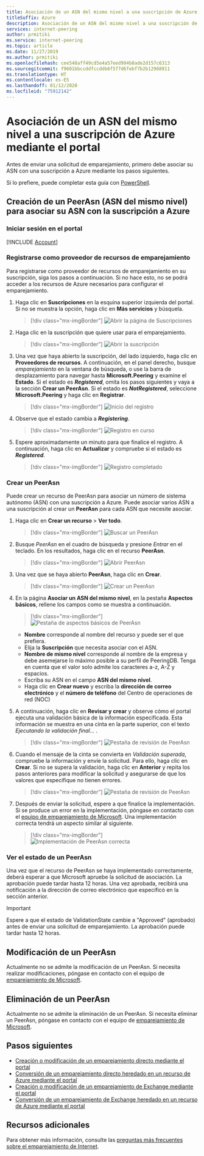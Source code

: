 ```yaml
---
title: Asociación de un ASN del mismo nivel a una suscripción de Azure mediante el portal
titleSuffix: Azure
description: Asociación de un ASN del mismo nivel a una suscripción de Azure mediante el portal
services: internet-peering
author: prmitiki
ms.service: internet-peering
ms.topic: article
ms.date: 11/27/2019
ms.author: prmitiki
ms.openlocfilehash: cee548aff49cd5e4a57eed994b8ade2d157c6313
ms.sourcegitcommit: f9601bbccddfccddb6f577d6febf7b2b12988911
ms.translationtype: HT
ms.contentlocale: es-ES
ms.lasthandoff: 01/12/2020
ms.locfileid: "75912142"
---
```

# <a name="associate-peer-asn-to-azure-subscription-using-the-portal"></a>Asociación de un ASN del mismo nivel a una suscripción de Azure mediante el portal

Antes de enviar una solicitud de emparejamiento, primero debe asociar su ASN con una suscripción a Azure mediante los pasos siguientes.

Si lo prefiere, puede completar esta guía con [PowerShell](howto-subscription-association-powershell.md).

## <a name="create-peerasn-to-associate-your-asn-with-azure-subscription"></a>Creación de un PeerAsn (ASN del mismo nivel) para asociar su ASN con la suscripción a Azure

### <a name="sign-in-to-the-portal"></a>Iniciar sesión en el portal
[!INCLUDE [Account](./includes/account-portal.md)]

### <a name="register-for-peering-resource-provider"></a>Registrarse como proveedor de recursos de emparejamiento
Para registrarse como proveedor de recursos de emparejamiento en su suscripción, siga los pasos a continuación. Si no hace esto, no se podrá acceder a los recursos de Azure necesarios para configurar el emparejamiento.

1. Haga clic en **Suscripciones** en la esquina superior izquierda del portal. Si no se muestra la opción, haga clic en **Más servicios** y búsquela.

    > [!div class="mx-imgBorder"]
    > ![Abrir la página de Suscripciones](./media/rp-subscriptions-open.png)

1. Haga clic en la suscripción que quiere usar para el emparejamiento.

    > [!div class="mx-imgBorder"]
    > ![Abrir la suscripción](./media/rp-subscriptions-launch.png)

1. Una vez que haya abierto la suscripción, del lado izquierdo, haga clic en **Proveedores de recursos**. A continuación, en el panel derecho, busque *emparejamiento* en la ventana de búsqueda, o use la barra de desplazamiento para navegar hasta **Microsoft.Peering** y examine el **Estado**. Si el estado es ***Registered***, omita los pasos siguientes y vaya a la sección **Crear un PeerAsn**. Si el estado es ***NotRegistered***, seleccione **Microsoft.Peering** y haga clic en **Registrar**.

    > [!div class="mx-imgBorder"]
    > ![Inicio del registro](./media/rp-register-start.png)

1. Observe que el estado cambia a ***Registering***.

    > [!div class="mx-imgBorder"]
    > ![Registro en curso](./media/rp-register-progress.png)

1. Espere aproximadamente un minuto para que finalice el registro. A continuación, haga clic en **Actualizar** y compruebe si el estado es ***Registered***.

    > [!div class="mx-imgBorder"]
    > ![Registro completado](./media/rp-register-completed.png)

### <a name="create-peerasn"></a>Crear un PeerAsn
Puede crear un recurso de PeerAsn para asociar un número de sistema autónomo (ASN) con una suscripción a Azure. Puede asociar varios ASN a una suscripción al crear un **PeerAsn** para cada ASN que necesite asociar.

1. Haga clic en **Crear un recurso** > **Ver todo**.

    > [!div class="mx-imgBorder"]
    > ![Buscar un PeerAsn](./media/peerasn-seeall.png)

1. Busque *PeerAsn* en el cuadro de búsqueda y presione *Entrar* en el teclado. En los resultados, haga clic en el recurso **PeerAsn**.

    > [!div class="mx-imgBorder"]
    > ![Abrir PeerAsn](./media/peerasn-launch.png)

1. Una vez que se haya abierto **PeerAsn**, haga clic en **Crear**.

    > [!div class="mx-imgBorder"]
    > ![Crear un PeerAsn](./media/peerasn-create.png)

1. En la página **Asociar un ASN del mismo nivel**, en la pestaña **Aspectos básicos**, rellene los campos como se muestra a continuación.

    > [!div class="mx-imgBorder"]
    > ![Pestaña de aspectos básicos de PeerAsn](./media/peerasn-basics-tab.png)

    * **Nombre** corresponde al nombre del recurso y puede ser el que prefiera.  
    * Elija la **Suscripción** que necesita asociar con el ASN.
    * **Nombre de mismo nivel** corresponde al nombre de la empresa y debe asemejarse lo máximo posible a su perfil de PeeringDB. Tenga en cuenta que el valor solo admite los caracteres a-z, A-Z y espacios.
    * Escriba su ASN en el campo **ASN del mismo nivel**.
    * Haga clic en **Crear nuevo** y escriba la **dirección de correo electrónico** y el **número de teléfono** del Centro de operaciones de red (NOC)
1. A continuación, haga clic en **Revisar y crear** y observe cómo el portal ejecuta una validación básica de la información especificada. Esta información se muestra en una cinta en la parte superior, con el texto *Ejecutando la validación final...* .

    > [!div class="mx-imgBorder"]
    > ![Pestaña de revisión de PeerAsn](./media/peerasn-review-tab-validation.png)

1. Cuando el mensaje de la cinta se convierta en *Validación superada*, compruebe la información y envíe la solicitud. Para ello, haga clic en **Crear**. Si no se supera la validación, haga clic en **Anterior** y repita los pasos anteriores para modificar la solicitud y asegurarse de que los valores que especifique no tienen errores.

    > [!div class="mx-imgBorder"]
    > ![Pestaña de revisión de PeerAsn](./media/peerasn-review-tab.png)

1. Después de enviar la solicitud, espere a que finalice la implementación. Si se produce un error en la implementación, póngase en contacto con el [equipo de emparejamiento de Microsoft](mailto:peering@microsoft.com). Una implementación correcta tendrá un aspecto similar al siguiente.

    > [!div class="mx-imgBorder"]
    > ![Implementación de PeerAsn correcta](./media/peerasn-success.png)

### <a name="view-status-of-a-peerasn"></a>Ver el estado de un PeerAsn
Una vez que el recurso de PeerAsn se haya implementado correctamente, deberá esperar a que Microsoft apruebe la solicitud de asociación. La aprobación puede tardar hasta 12 horas. Una vez aprobada, recibirá una notificación a la dirección de correo electrónico que especificó en la sección anterior.

> [!IMPORTANT]
> Espere a que el estado de ValidationState cambie a "Approved" (aprobado) antes de enviar una solicitud de emparejamiento. La aprobación puede tardar hasta 12 horas.

## <a name="modify-peerasn"></a>Modificación de un PeerAsn
Actualmente no se admite la modificación de un PeerAsn. Si necesita realizar modificaciones, póngase en contacto con el equipo de [emparejamiento de Microsoft](mailto:peering@microsoft.com).

## <a name="delete-peerasn"></a>Eliminación de un PeerAsn
Actualmente no se admite la eliminación de un PeerAsn. Si necesita eliminar un PeerAsn, póngase en contacto con el equipo de [emparejamiento de Microsoft](mailto:peering@microsoft.com).

## <a name="next-steps"></a>Pasos siguientes

* [Creación o modificación de un emparejamiento directo mediante el portal](howto-direct-portal.md)
* [Conversión de un emparejamiento directo heredado en un recurso de Azure mediante el portal](howto-legacy-direct-portal.md)
* [Creación o modificación de un emparejamiento de Exchange mediante el portal](howto-exchange-portal.md)
* [Conversión de un emparejamiento de Exchange heredado en un recurso de Azure mediante el portal](howto-legacy-exchange-portal.md)

## <a name="additional-resources"></a>Recursos adicionales

Para obtener más información, consulte las [preguntas más frecuentes sobre el emparejamiento de Internet](faqs.md).